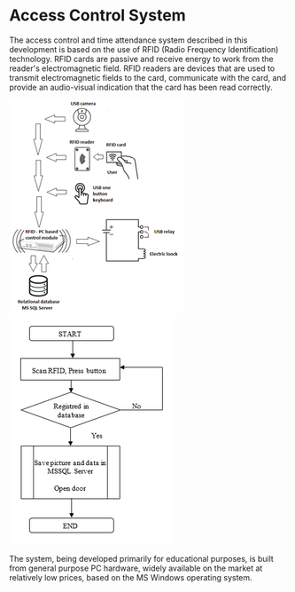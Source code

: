 # Access Control System

The access control and time attendance system described in this development is based on the use of RFID (Radio Frequency Identification) technology. RFID cards are passive and receive energy to work from the reader's electromagnetic field. RFID readers are devices that are used to transmit electromagnetic fields to the card, communicate with the card, and provide an audio-visual indication that the card has been read correctly.

![App Screenshot](https://raw.githubusercontent.com/BorisBozilov/Access-Control-System/main/ReadMeImages/BasicArchitectureOfTheControlModules.png)
![App Screenshot](https://raw.githubusercontent.com/BorisBozilov/Access-Control-System/main/ReadMeImages/BlockDiagramOfRFIDscanning.png)

The system, being developed primarily for educational purposes, is built from general purpose PC hardware, widely available on the market at relatively low prices, based on the MS Windows operating system.
